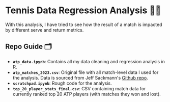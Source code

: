 #  Tennis Data Regression Analysis 🏸🎾

With this analysis, I have tried to see how the result of a match is impacted by different serve and return metrics.

##  Repo Guide 🗂️

- **`atp_data.ipynb`**: Contains all my data cleaning and regression analysis in R.
- **`atp_matches_2023.csv`**: Original file with all match-level data I used for the analysis. Data is sourced from Jeff Sackmann's [Github repo](https://github.com/JeffSackmann/tennis_atp). 
- **`scratchpad.ipynb`**: Rough code for the analysis. 
- **`top_20_player_stats_final.csv`**: CSV containing match data for currently ranked top 20 ATP players (with matches they won and lost). 
